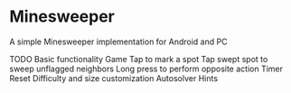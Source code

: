 # Minesweeper
A simple Minesweeper implementation for Android and PC

TODO
Basic functionality
  Game
    Tap to mark a spot
    Tap swept spot to sweep unflagged neighbors
    Long press to perform opposite action
  Timer
  Reset
Difficulty and size customization
Autosolver
Hints
